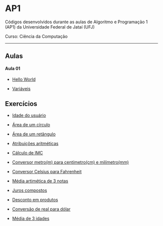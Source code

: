 # AP1
Códigos desenvolvidos durante as aulas de Algoritmo e Programação 1 (AP1) da Universidade Federal de Jataí (UFJ)

Curso: Ciência da Computação

-----------------------------------------------------------------------------------------------------------------
## Aulas

#### Aula 01

- [Hello World](https://github.com/Schneiderss/AP1/blob/main/hello_world.c)

- [Variáveis](https://github.com/Schneiderss/AP1/blob/main/vari%C3%A1veis.c)

## Exercícios

- [Idade do usuário](https://github.com/Schneiderss/AP1/blob/main/idade%20do%20usu%C3%A1rio.c)

- [Área de um círculo](https://github.com/Schneiderss/AP1/blob/main/area%20de%20um%20circulo.c)

- [Área de um retângulo](https://github.com/Schneiderss/AP1/blob/main/area%20de%20um%20retangulo.c)

- [Atribuições aritméticas](https://github.com/Schneiderss/AP1/blob/main/atribuicoes%20aritmeticas.c)

- [Cálculo de IMC](https://github.com/Schneiderss/AP1/blob/main/calculo%20de%20imc.c)

- [Conversor metro(m) para centímetro(cm) e milímetro(mm)](https://github.com/Schneiderss/AP1/blob/main/conversor%20(m)%20para%20(cm)%20e%20(mm).c)

- [Conversor Celsius para Fahrenheit](https://github.com/Schneiderss/AP1/blob/main/conversor%20celsius%20para%20fahrenheit.c)

- [Média artimética de 3 notas](https://github.com/Schneiderss/AP1/blob/main/media%20aritmetica%20de%203%20notas.c)

- [Juros compostos](https://github.com/Schneiderss/AP1/blob/main/juros%20compostos.c)

- [Desconto em produtos](https://github.com/Schneiderss/AP1/blob/main/desconto%20em%20produtos.c)

- [Conversão de real para dólar](https://github.com/Schneiderss/AP1/blob/main/convers%C3%A3o%20de%20real%20para%20dolar.c)

- [Média de 3 idades](https://github.com/Schneiderss/AP1/blob/main/media%20de%203%20idades.c)


